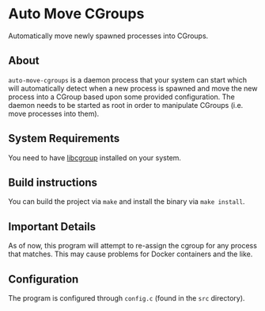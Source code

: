 # Auto Move CGroups

Automatically move newly spawned processes into CGroups.

## About

`auto-move-cgroups` is a daemon process that your system can start which will automatically detect when a new process is spawned and move the new process into a CGroup based upon some provided configuration. The daemon needs to be started as root in order to manipulate CGroups (i.e. move processes into them).

## System Requirements

You need to have [libcgroup](https://github.com/libcgroup/libcgroup) installed on your system.

## Build instructions

You can build the project via `make` and install the binary via `make install`.

## Important Details

As of now, this program will attempt to re-assign the cgroup for any process that matches. This may cause problems for Docker containers and the like.

## Configuration

The program is configured through `config.c` (found in the `src` directory).
